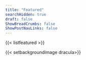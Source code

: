 ```yaml
---
title: "Featured"
searchHidden: true
draft: false
ShowBreadCrumbs: false
ShowPostNavLinks: false
---
```


{{< listfeatured >}}

{{< setbackgroundimage dracula>}}